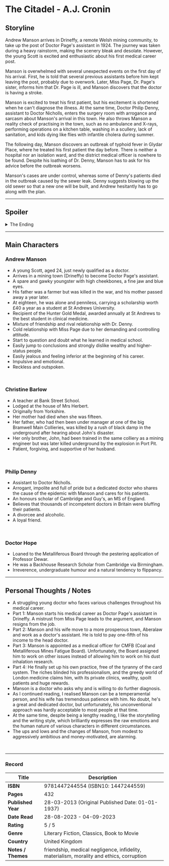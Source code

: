 # The Citadel - A.J. Cronin

## Storyline
Andrew Manson arrives in Drineffy, a remote Welsh mining community, to take up the post of Doctor Page's assistant in 1924. The journey was taken during a heavy rainstorm, making the scenery bleak and desolate. However, the young Scott is excited and enthusiastic about his first medical career post.

Manson is overwhelmed with several unexpected events on the first day of his arrival. First, he is told that several previous assistants before him kept leaving the post, probably due to overwork. Later, Miss Page, Dr. Page's sister, informs him that Dr. Page is ill, and Manson discovers that the doctor is having a stroke. 

Manson is excited to treat his first patient, but his excitement is shortened when he can't diagnose the illness. At the same time, Doctor Philip Denny, assistant to Doctor Nicholls, enters the surgery room with arrogance and sarcasm about Manson's arrival in this town. He also throws Manson a reality check of practising in the town, such as no ambulance and X-rays, performing operations on a kitchen table, washing in a scullery, lack of sanitation, and kids dying like flies with infantile cholera during summer.

The following day, Manson discovers an outbreak of typhoid fever in Glydar Place, where he treated his first patient the day before. There is neither a hospital nor an isolation ward, and the district medical officer is nowhere to be found. Despite his loathing of Dr. Denny, Manson has to ask for his advice before the outbreak worsens.

Manson's cases are under control, whereas some of Denny's patients died in the outbreak caused by the sewer leak. Denny suggests blowing up the old sewer so that a new one will be built, and Andrew hesitantly has to go along with the plan.

***
## Spoiler
<details>
  <summary>The Ending</summary>

- After an argument with Miss Page, Manson resigns and works as an assistant in a miners' medical aid scheme in Aberalaw, a neighbouring coal mining town in the South Wales coalfield. He marries Christine, a junior school teacher.
- On the first day of arriving in Aberalaw, the head doctor, Doctor Llewellyn, informs Manson that Manson needs to pay a fifth of his income to Doctor Llewellyn because he has to provide aid for some of the assistants' cases.
- In this new town, many workers come to the doctor to request certificates to get compensation money for their unfit for work. Manson refused to give away the certificates, which caused outrage among the patients.
- Manson begins his research on dust inhalation and its effect on miners with the help of his wife. If successful, his research might improve the working conditions and help the miners get compensation if troubled with chest problems.
- His research thesis was printed in the Journal of Industrial Health in England and published as a brochure in the United States by the Association of American Hygiene.
- They decide to move on from the biases given by the people in Aberalaw, and he is appointed as a new medical officer for MFB in London. He is excited that he finally has the opportunity to work on his dust inhalation research, but unfortunately, he is pushed by the management to work on other issues. 
- Manson resigned from the post, and another doctor got the credit for raising the dust inhalation issue, which later became an industrial disease.
- Manson set up his own practice in an impoverished locality. After meeting Frank and his friends, Manson is tempted to reach a higher social status. Although he knew the hay fever vaccine injection was useless, he gave it to a wealthy patient to earn more money.
- Later, Manson was appointed to out-patients at the Victoria Hospital. He becomes money-minded and devours for material success. 
- His relationship with Christine is getting wider apart. While he's chasing the social ladder in the materialistic world, Christine is trying to pull her husband back to his old self. Christine tries to adapt to Manson's world, but it rattles her faith in herself, and she starts to question whether she is the right wife for him.
- Manson is blinded by social status and money. He even has an affair with a socialite who has been helping him a lot in building his social circle in high-class society. 
- The awakening comes when he witnesses a failed operation by his friend, which caused the patient's death. It was the doctor's negligence and incompetence.
- Unfortunately, when Manson gets back on the right path, planning to restart his new life, thinking of working together with his close friends, and his life will be happily ever after with Christine, Manson is struck by the tragedy of Christine's death.

</details>

***
## Main Characters

### Andrew Manson
- A young Scott, aged 24, just newly qualified as a doctor.
- Arrives in a mining town (Drineffy) to become Doctor Page's assistant.
- A spare and gawky youngster with high cheekbones, a fine jaw and blue eyes.
- His father was a farmer but was killed in the war, and his mother passed away a year later.
- At eighteen, he was alone and penniless, carrying a scholarship worth £40 a year as a student at St Andrews University.
- Recipient of the Hunter Gold Medal, awarded annually at St Andrews to the best student in clinical medicine.
- Mixture of friendship and rival relationship with Dr. Denny.
- Cold relationship with Miss Page due to her demanding and controlling attitude.
- Start to question and doubt what he learned in medical school.
- Easily jump to conclusions and strongly dislike wealthy and higher-status people.
- Easily jealous and feeling inferior at the beginning of his career.
- Impulsive and emotional. 
- Reckless and outspoken.
<br>

### Christine Barlow
- A teacher at Bank Street School.
- Lodged at the house of Mrs Herbert.
- Originally from Yorkshire.
- Her mother had died when she was fifteen.
- Her father, who had then been under manager at one of the big Bramwell Main Collieries, was killed by a rush of black damp in the underground after hearing about John's disaster.
- Her only brother, John, had been trained in the same colliery as a mining engineer but was later killed underground by the explosion in Port Pit.
- Patient, forgiving, and supportive of her husband.
<br>
  
### Philip Denny
- Assistant to Doctor Nicholls.
- Arrogant, impolite and full of pride but a dedicated doctor who shares the cause of the epidemic with Manson and cares for his patients.
- An honours scholar of Cambridge and Guy's, an MS of England.
- Believes that thousands of incompetent doctors in Britain were bluffing their patients.
- A divorcee and alcoholic.
- A loyal friend.
<br>

### Doctor Hope
- Loaned to the Metalliferous Board through the pestering application of Professor Dewar.
- He was a Backhouse Research Scholar from Cambridge via Birmingham.
- Irreverence, undergraduate humour and a natural tendency to flippancy.

***

## Personal Thoughts / Notes
- A struggling young doctor who faces various challenges throughout his medical career.
- Part 1: Manson starts his medical career as Doctor Page's assistant in Drineffy. A mistrust from Miss Page leads to the argument, and Manson resigns from the job.
- Part 2: Manson and his wife move to a more prosperous town, Aberalaw and work as a doctor's assistant. He is told to pay one-fifth of his income to the head doctor.
- Part 3: Manson is appointed as a medical officer for CMFB (Coal and Metalliferous Mines Fatigue Board). Unfortunately, the Board assigned him to work on other issues instead of allowing him to work on his dust inhalation research.
- Part 4: He finally set up his own practice, free of the tyranny of the card system. The riches blinded his professionalism, and the greedy world of London medicine claims him, with its private clinics, wealthy, spoilt patients and huge rewards.
- Manson is a doctor who asks why and is willing to do further diagnosis.
- As I continued reading, I realised Manson can be a temperamental person, and his wife has tremendous patience with him. No doubt, he's a great and dedicated doctor, but unfortunately, his unconventional approach was hardly acceptable to most people at that time.
- At the same time, despite being a lengthy reading, I like the storytelling and the writing style, which brilliantly expresses the raw emotions and the human nature of various characters in different circumstances. 
- The ups and lows and the changes of Manson, from modest to aggressively ambitious and money-motivated, are alarming.
<br>

***
### Record
| Title | Description |
| -- | -- |
| **ISBN** | 9781447244554 (ISBN10: 1447244559) |
| **Pages** | 432 |
| **Published Year** | 28-03-2013 (Original Published Date: 01-01-1937) |
| **Date Read** | 28-08-2023 - 04-09-2023 |
| **Rating** | 5 / 5 |
| **Genre** | Literary Fiction, Classics, Book to Movie |
| **Country** | United Kingdom|
| **Notes / Themes** | friendship, medical negligence, infidelity, materialism, morality and ethics, corruption  | 

